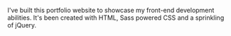 I've built this portfolio website to showcase my front-end development abilities. It's been created with HTML, Sass powered CSS and a sprinkling of jQuery.
